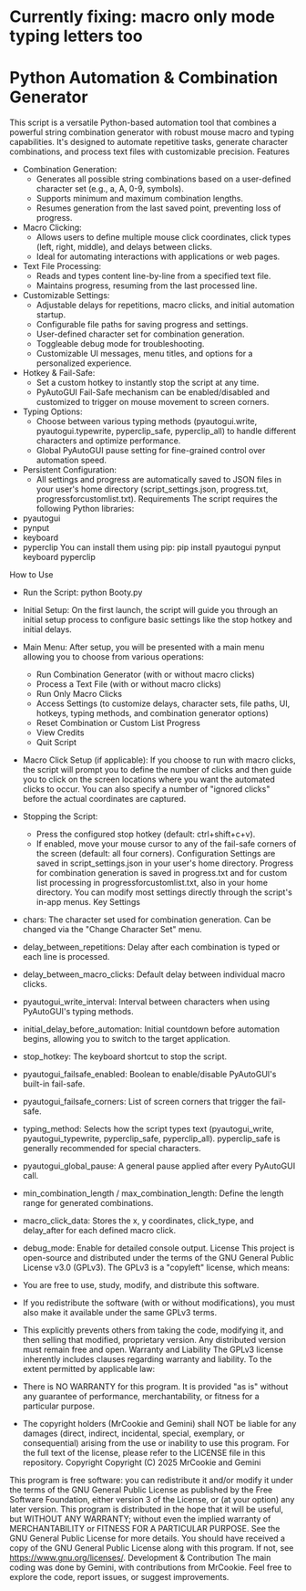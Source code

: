 # Currently fixing: macro only mode typing letters too
# Python Automation & Combination Generator
This script is a versatile Python-based automation tool that combines a powerful string combination generator with robust mouse macro and typing capabilities. It's designed to automate repetitive tasks, generate character combinations, and process text files with customizable precision.
Features
 * Combination Generation:
   * Generates all possible string combinations based on a user-defined character set (e.g., a, A, 0-9, symbols).
   * Supports minimum and maximum combination lengths.
   * Resumes generation from the last saved point, preventing loss of progress.
 * Macro Clicking:
   * Allows users to define multiple mouse click coordinates, click types (left, right, middle), and delays between clicks.
   * Ideal for automating interactions with applications or web pages.
 * Text File Processing:
   * Reads and types content line-by-line from a specified text file.
   * Maintains progress, resuming from the last processed line.
 * Customizable Settings:
   * Adjustable delays for repetitions, macro clicks, and initial automation startup.
   * Configurable file paths for saving progress and settings.
   * User-defined character set for combination generation.
   * Toggleable debug mode for troubleshooting.
   * Customizable UI messages, menu titles, and options for a personalized experience.
 * Hotkey & Fail-Safe:
   * Set a custom hotkey to instantly stop the script at any time.
   * PyAutoGUI Fail-Safe mechanism can be enabled/disabled and customized to trigger on mouse movement to screen corners.
 * Typing Options:
   * Choose between various typing methods (pyautogui.write, pyautogui.typewrite, pyperclip_safe, pyperclip_all) to handle different characters and optimize performance.
   * Global PyAutoGUI pause setting for fine-grained control over automation speed.
 * Persistent Configuration:
   * All settings and progress are automatically saved to JSON files in your user's home directory (script_settings.json, progress.txt, progressforcustomlist.txt).
Requirements
The script requires the following Python libraries:
 * pyautogui
 * pynput
 * keyboard
 * pyperclip
You can install them using pip:
pip install pyautogui pynput keyboard pyperclip

How to Use
 * Run the Script:
   python Booty.py

 * Initial Setup: On the first launch, the script will guide you through an initial setup process to configure basic settings like the stop hotkey and initial delays.
 * Main Menu: After setup, you will be presented with a main menu allowing you to choose from various operations:
   * Run Combination Generator (with or without macro clicks)
   * Process a Text File (with or without macro clicks)
   * Run Only Macro Clicks
   * Access Settings (to customize delays, character sets, file paths, UI, hotkeys, typing methods, and combination generator options)
   * Reset Combination or Custom List Progress
   * View Credits
   * Quit Script
 * Macro Click Setup (if applicable): If you choose to run with macro clicks, the script will prompt you to define the number of clicks and then guide you to click on the screen locations where you want the automated clicks to occur. You can also specify a number of "ignored clicks" before the actual coordinates are captured.
 * Stopping the Script:
   * Press the configured stop hotkey (default: ctrl+shift+c+v).
   * If enabled, move your mouse cursor to any of the fail-safe corners of the screen (default: all four corners).
Configuration
Settings are saved in script_settings.json in your user's home directory. Progress for combination generation is saved in progress.txt and for custom list processing in progressforcustomlist.txt, also in your home directory.
You can modify most settings directly through the script's in-app menus.
Key Settings
 * chars: The character set used for combination generation. Can be changed via the "Change Character Set" menu.
 * delay_between_repetitions: Delay after each combination is typed or each line is processed.
 * delay_between_macro_clicks: Default delay between individual macro clicks.
 * pyautogui_write_interval: Interval between characters when using PyAutoGUI's typing methods.
 * initial_delay_before_automation: Initial countdown before automation begins, allowing you to switch to the target application.
 * stop_hotkey: The keyboard shortcut to stop the script.
 * pyautogui_failsafe_enabled: Boolean to enable/disable PyAutoGUI's built-in fail-safe.
 * pyautogui_failsafe_corners: List of screen corners that trigger the fail-safe.
 * typing_method: Selects how the script types text (pyautogui_write, pyautogui_typewrite, pyperclip_safe, pyperclip_all). pyperclip_safe is generally recommended for special characters.
 * pyautogui_global_pause: A general pause applied after every PyAutoGUI call.
 * min_combination_length / max_combination_length: Define the length range for generated combinations.
 * macro_click_data: Stores the x, y coordinates, click_type, and delay_after for each defined macro click.
 * debug_mode: Enable for detailed console output.
License
This project is open-source and distributed under the terms of the GNU General Public License v3.0 (GPLv3).
The GPLv3 is a "copyleft" license, which means:
 * You are free to use, study, modify, and distribute this software.
 * If you redistribute the software (with or without modifications), you must also make it available under the same GPLv3 terms.
 * This explicitly prevents others from taking the code, modifying it, and then selling that modified, proprietary version. Any distributed version must remain free and open.
Warranty and Liability
The GPLv3 license inherently includes clauses regarding warranty and liability. To the extent permitted by applicable law:
 * There is NO WARRANTY for this program. It is provided "as is" without any guarantee of performance, merchantability, or fitness for a particular purpose.
 * The copyright holders (MrCookie and Gemini) shall NOT be liable for any damages (direct, indirect, incidental, special, exemplary, or consequential) arising from the use or inability to use this program.
For the full text of the license, please refer to the LICENSE file in this repository.
Copyright
Copyright (C) 2025 MrCookie and Gemini

This program is free software: you can redistribute it and/or modify it under the terms of the GNU General Public License as published by the Free Software Foundation, either version 3 of the License, or (at your option) any later version.
This program is distributed in the hope that it will be useful, but WITHOUT ANY WARRANTY; without even the implied warranty of MERCHANTABILITY or FITNESS FOR A PARTICULAR PURPOSE. See the GNU General Public License for more details.
You should have received a copy of the GNU General Public License along with this program. If not, see https://www.gnu.org/licenses/.
Development & Contribution
The main coding was done by Gemini, with contributions from MrCookie. Feel free to explore the code, report issues, or suggest improvements.
